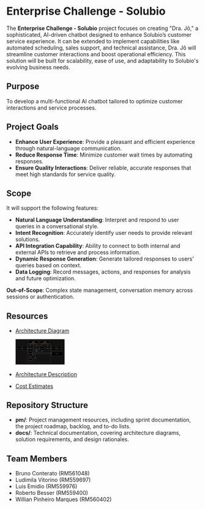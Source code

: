 # Enterprise Challenge - Solubio

The **Enterprise Challenge - Solubio** project focuses on creating "Dra. Jô," a sophisticated, AI-driven chatbot designed to enhance Solubio’s customer service experience. It can be extended to implement capabilities like automated scheduling, sales support, and technical assistance, Dra. Jô will streamline customer interactions and boost operational efficiency. This solution will be built for scalability, ease of use, and adaptability to Solubio's evolving business needs.

## Purpose

To develop a multi-functional AI chatbot tailored to optimize customer interactions and service processes.

## Project Goals

- **Enhance User Experience**: Provide a pleasant and efficient experience through natural-language communication.
- **Reduce Response Time**: Minimize customer wait times by automating responses.
- **Ensure Quality Interactions**: Deliver reliable, accurate responses that meet high standards for service quality.

## Scope

It will support the following features:

- **Natural Language Understanding**: Interpret and respond to user queries in a conversational style.
- **Intent Recognition**: Accurately identify user needs to provide relevant solutions.
- **API Integration Capability**: Ability to connect to both internal and external APIs to retrieve and process information.
- **Dynamic Response Generation**: Generate tailored responses to users’ queries based on context.
- **Data Logging**: Record messages, actions, and responses for analysis and future optimization.

**Out-of-Scope**: Complex state management, conversation memory across sessions or authentication.

## Resources

- [Architecture Diagram](./docs/architecture-diagram.drawio)

    <a href="./docs/architecture-diagram.drawio.png"><img src="./docs/architecture-diagram.drawio.png" width="128" /></a>

- [Architecture Description](./docs/architecture-description.md)
- [Cost Estimates](./docs/cost-estimates.md)

## Repository Structure

- **pm/**: Project management resources, including sprint documentation, the project roadmap, backlog, and to-do lists.
- **docs/**: Technical documentation, covering architecture diagrams, solution requirements, and design rationales.

## Team Members
- Bruno Conterato (RM561048)
- Ludimila Vitorino (RM559697)
- Luis Emidio (RM559976)
- Roberto Besser (RM559400)
- Willian Pinheiro Marques (RM560402)
